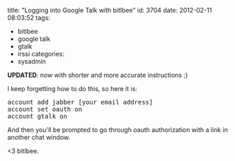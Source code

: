 title: "Logging into Google Talk with bitlbee"
id: 3704
date: 2012-02-11 08:03:52
tags: 
- bitlbee
- google talk
- gtalk
- irssi
categories: 
- sysadmin

**UPDATED**: now with shorter and more accurate instructions ;)

I keep forgetting how to do this, so here it is: 

<pre>
account add jabber [your email address]
account set oauth on
account gtalk on
</pre>

And then you'll be prompted to go through oauth authorization with a link in another chat window.

<3 bitlbee.
